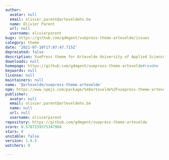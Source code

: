 ```yaml
---
author:
  avatar: null
  email: olivier.parent@arteveldehs.be
  name: Olivier Parent
  url: null
  username: olivierparent
bugs: https://github.com/gdmgent/vuepress-theme-artevelde/issues
category: theme
date: '2021-07-10T17:07:47.715Z'
deprecated: false
description: VuePress theme for Artevelde University of Applied Sciences.
downloads: null
homepage: https://github.com/gdmgent/vuepress-theme-artevelde#readme
keywords: null
license: null
maintainers: null
name: '@artevelde/vuepress-theme-artevelde'
npm: https://www.npmjs.com/package/%40artevelde%2Fvuepress-theme-artevelde
publisher:
  avatar: null
  email: olivier.parent@arteveldehs.be
  name: null
  url: null
  username: olivierparent
repository: https://github.com/gdmgent/vuepress-theme-artevelde
score: 0.5787259375347964
stars: 0
unstable: false
version: 1.6.5
watchers: 0

---
```


